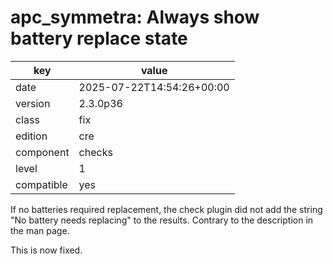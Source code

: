 [//]: # (werk v2)
# apc_symmetra: Always show battery replace state

key        | value
---------- | ---
date       | 2025-07-22T14:54:26+00:00
version    | 2.3.0p36
class      | fix
edition    | cre
component  | checks
level      | 1
compatible | yes

If no batteries required replacement, the check plugin did not add the string "No battery needs replacing" to the results.
Contrary to the description in the man page.

This is now fixed.

